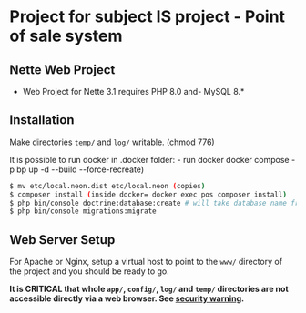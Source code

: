 
Project for subject IS project - Point of sale system
=================

Nette Web Project
-------

- Web Project for Nette 3.1 requires PHP 8.0 and- MySQL 8.*

Installation
------------

Make directories `temp/` and `log/` writable. (chmod 776)

It is possible to run docker in .docker folder:
    - run docker docker compose -p bp up -d --build --force-recreate)


```bash
$ mv etc/local.neon.dist etc/local.neon (copies)
$ composer install (inside docker= docker exec pos composer install)
$ php bin/console doctrine:database:create # will take database name from config file (in docker is created)
$ php bin/console migrations:migrate
```

Web Server Setup
----------------

For Apache or Nginx, setup a virtual host to point to the `www/` directory of the project and you
should be ready to go.

**It is CRITICAL that whole `app/`, `config/`, `log/` and `temp/` directories are not accessible directly
via a web browser. See [security warning](https://nette.org/security-warning).**
